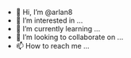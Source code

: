 - 👋 Hi, I’m @arlan8
- 👀 I’m interested in ...
- 🌱 I’m currently learning ...
- 💞️ I’m looking to collaborate on ...
- 📫 How to reach me ...

<!---
arlan8/arlan8 is a ✨ s

pecial ✨ repository because its `README.md` (this file) appears on your GitHub profile.
You can click the Preview link to take a look at your changes.
--->
